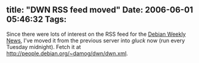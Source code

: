 title: "DWN RSS feed moved"
Date: 2006-06-01 05:46:32
Tags: 
---
Since there were lots of interest on the RSS feed for the <a target="_blank" href="http://www.debian.org/News/weekly">Debian Weekly News</a>, I&#8217;ve moved it from the previous server into <em>gluck</em> now (run every Tuesday midnight). Fetch it at <a target="_blank" href="http://people.debian.org/~damog/dwn/dwn.xml"><a href="http://people.debian.org/~damog/dwn/dwn.xml">http://people.debian.org/~damog/dwn/dwn.xml</a></a>.
